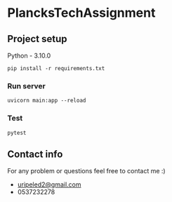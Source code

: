 # PlancksTechAssignment

## Project setup
Python - 3.10.0
```
pip install -r requirements.txt
```

### Run server
```
uvicorn main:app --reload
```

### Test
```
pytest
```

## Contact info
For any problem or questions feel free to contact me :)
* uripeled2@gmail.com
* 0537232278
